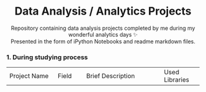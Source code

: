 <center><h1>Data Analysis / Analytics Projects</h1></center>

<p align=center>
Repository containing data analysis projects completed by me during my wonderful analytics days &#10024  <br>
Presented in the form of iPython Notebooks and readme markdown files.
</p>

<left><h3>1. During studying process</h3></left>

<table width=100% valign=top >
  <tr>
    <td width=25%>Project Name</td>
    <td>Field</td>
    <td>Brief Description</td>    
    <td width=20%>Used Libraries</td>
  </tr>
</table>
  
 
